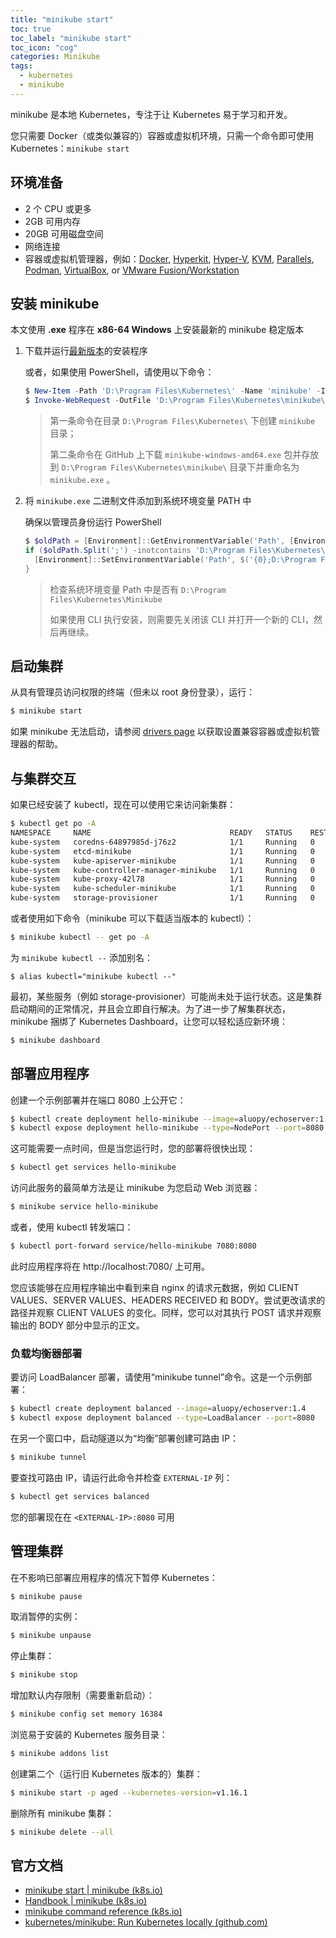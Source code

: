 ```yaml
---
title: "minikube start"
toc: true
toc_label: "minikube start"
toc_icon: "cog"
categories: Minikube
tags:
  - kubernetes
  - minikube
---
```


minikube 是本地 Kubernetes，专注于让 Kubernetes 易于学习和开发。

您只需要 Docker（或类似兼容的）容器或虚拟机环境，只需一个命令即可使用 Kubernetes：`minikube start`

## 环境准备

- 2 个 CPU 或更多
- 2GB 可用内存
- 20GB 可用磁盘空间
- 网络连接
- 容器或虚拟机管理器，例如：[Docker](https://minikube.sigs.k8s.io/docs/drivers/docker/), [Hyperkit](https://minikube.sigs.k8s.io/docs/drivers/hyperkit/), [Hyper-V](https://minikube.sigs.k8s.io/docs/drivers/hyperv/), [KVM](https://minikube.sigs.k8s.io/docs/drivers/kvm2/), [Parallels](https://minikube.sigs.k8s.io/docs/drivers/parallels/), [Podman](https://minikube.sigs.k8s.io/docs/drivers/podman/), [VirtualBox](https://minikube.sigs.k8s.io/docs/drivers/virtualbox/), or [VMware Fusion/Workstation](https://minikube.sigs.k8s.io/docs/drivers/vmware/)

## 安装 minikube

本文使用 **.exe** 程序在 **x86-64 Windows** 上安装最新的 minikube 稳定版本

1. 下载并运行[最新版本](https://storage.googleapis.com/minikube/releases/latest/minikube-installer.exe)的安装程序

   或者，如果使用 PowerShell，请使用以下命令：

   ```powershell
   $ New-Item -Path 'D:\Program Files\Kubernetes\' -Name 'minikube' -ItemType Directory -Force
   $ Invoke-WebRequest -OutFile 'D:\Program Files\Kubernetes\minikube\minikube.exe' -Uri 'https://github.com/kubernetes/minikube/releases/latest/download/minikube-windows-amd64.exe' -UseBasicParsing
   ```

   > 第一条命令在目录 `D:\Program Files\Kubernetes\` 下创建 `minikube` 目录；
   >
   > 第二条命令在 GitHub 上下载 `minikube-windows-amd64.exe` 包并存放到 `D:\Program Files\Kubernetes\minikube\` 目录下并重命名为 `minikube.exe` 。

2. 将 `minikube.exe` 二进制文件添加到系统环境变量 PATH 中

   确保以管理员身份运行 PowerShell

   ```powershell
   $ $oldPath = [Environment]::GetEnvironmentVariable('Path', [EnvironmentVariableTarget]::Machine)
   if ($oldPath.Split(';') -inotcontains 'D:\Program Files\Kubernetes\minikube'){ `
     [Environment]::SetEnvironmentVariable('Path', $('{0};D:\Program Files\Kubernetes\minikube' -f $oldPath), [EnvironmentVariableTarget]::Machine) `
   }
   ```

   > 检查系统环境变量 Path 中是否有 `D:\Program Files\Kubernetes\Minikube`
   >
   > 如果使用 CLI 执行安装，则需要先关闭该 CLI 并打开一个新的 CLI，然后再继续。

## 启动集群

从具有管理员访问权限的终端（但未以 root 身份登录），运行：

```bash
$ minikube start
```

如果 minikube 无法启动，请参阅 [drivers page](https://minikube.sigs.k8s.io/docs/drivers/) 以获取设置兼容容器或虚拟机管理器的帮助。

## 与集群交互

如果已经安装了 kubectl，现在可以使用它来访问新集群：

```bash
$ kubectl get po -A
NAMESPACE     NAME                               READY   STATUS    RESTARTS      AGE
kube-system   coredns-64897985d-j76z2            1/1     Running   0             77s
kube-system   etcd-minikube                      1/1     Running   0             77s
kube-system   kube-apiserver-minikube            1/1     Running   0             77s
kube-system   kube-controller-manager-minikube   1/1     Running   0             77s
kube-system   kube-proxy-42l78                   1/1     Running   0             77s
kube-system   kube-scheduler-minikube            1/1     Running   0             77s
kube-system   storage-provisioner                1/1     Running   0             77s
```

或者使用如下命令（minikube 可以下载适当版本的 kubectl）：

```bash
$ minikube kubectl -- get po -A
```

为 `minikube kubectl --` 添加别名：

```shell
$ alias kubectl="minikube kubectl --"
```

最初，某些服务（例如 storage-provisioner）可能尚未处于运行状态。这是集群启动期间的正常情况，并且会立即自行解决。为了进一步了解集群状态，minikube 捆绑了 Kubernetes Dashboard，让您可以轻松适应新环境：

```bash
$ minikube dashboard
```

## 部署应用程序

创建一个示例部署并在端口 8080 上公开它：

```bash
$ kubectl create deployment hello-minikube --image=aluopy/echoserver:1.4
$ kubectl expose deployment hello-minikube --type=NodePort --port=8080
```

这可能需要一点时间，但是当您运行时，您的部署将很快出现：

```bash
$ kubectl get services hello-minikube
```

访问此服务的最简单方法是让 minikube 为您启动 Web 浏览器：

```bash
$ minikube service hello-minikube
```

或者，使用 kubectl 转发端口：

```bash
$ kubectl port-forward service/hello-minikube 7080:8080
```

此时应用程序将在 http://localhost:7080/ 上可用。

您应该能够在应用程序输出中看到来自 nginx 的请求元数据，例如 CLIENT VALUES、SERVER VALUES、HEADERS RECEIVED 和 BODY。尝试更改请求的路径并观察 CLIENT VALUES 的变化。同样，您可以对其执行 POST 请求并观察输出的 BODY 部分中显示的正文。

### 负载均衡器部署

要访问 LoadBalancer 部署，请使用“minikube tunnel”命令。这是一个示例部署：

```bash
$ kubectl create deployment balanced --image=aluopy/echoserver:1.4  
$ kubectl expose deployment balanced --type=LoadBalancer --port=8080
```

在另一个窗口中，启动隧道以为“均衡”部署创建可路由 IP：

```bash
$ minikube tunnel
```

要查找可路由 IP，请运行此命令并检查 `EXTERNAL-IP` 列：

```bash
$ kubectl get services balanced
```

您的部署现在在 `<EXTERNAL-IP>:8080` 可用

## 管理集群

在不影响已部署应用程序的情况下暂停 Kubernetes：

```bash
$ minikube pause
```

取消暂停的实例：

```bash
$ minikube unpause
```

停止集群：

```bash
$ minikube stop
```

增加默认内存限制（需要重新启动）：

```bash
$ minikube config set memory 16384
```

浏览易于安装的 Kubernetes 服务目录：

```bash
$ minikube addons list
```

创建第二个（运行旧 Kubernetes 版本的）集群：

```bash
$ minikube start -p aged --kubernetes-version=v1.16.1
```

删除所有 minikube 集群：

```bash
$ minikube delete --all
```

## 官方文档

- [minikube start \| minikube (k8s.io)](https://minikube.sigs.k8s.io/docs/start/)
- [Handbook \| minikube (k8s.io)](https://minikube.sigs.k8s.io/docs/handbook/)
- [minikube command reference (k8s.io)](https://minikube.sigs.k8s.io/docs/commands/)
- [kubernetes/minikube: Run Kubernetes locally (github.com)](https://github.com/kubernetes/minikube)

